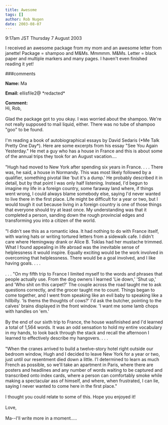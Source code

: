 ```yaml
---
title: Awesome
tags: []
author: Rob Nugen
date: 2003-08-07
---
```


<p class=date>9:17am JST Thursday 7 August 2003</p>

<p>I received an awesome package from my mom and an awesome letter
from janette!  Package = shampoo and M&Ms.  Mmmmm. M&Ms.  Letter =
black paper and multiple markers and many pages.  I haven't even
finished reading it yet!</p>

###comments

<p><b>Name:</b> Ma

<p><b>Email:</b> ellisfile2@ *redacted*

<p><b>Comment:</b>
<br>Hi, Rob,<br>
<br>
Glad the package got to you okay. I was worried about the shampoo. We're not really supposed to mail liquid, either. There was no tube of shampoo "goo" to be found.<br>
<br>
I'm reading a book of autobiographical essays by David Sedaris (*Me Talk Pretty One Day*). Here are some excerpts from his essay "See You Again Yesterday." He met a guy who has a house in France and this is about some of the annual trips they took for an August vacation....<br>
<br>
"Hugh had moved to New York after spending six years in France. . . . There was, he said, a house in Normandy.  This was most likely followed by a qualifier, something pivotal like 'but it's a dump.' He probably described it in detail, but by that point I was only half listening.  Instead, I'd begun to imagine my life in a foreign country, some faraway land where, if things went wrong, I could always blame somebody else, saying I'd never wanted to live there in the first place.  Life might be difficult for a year or two, but I would tough it out because living in a foreign country is one of those things that everyone should try at least once.  My understanding was that it completed a person, sanding down the rough provincial edges and transforming you into a citizen of the world.<br>
<br>
"I didn't see this as a romantic idea.  It had nothing to do with France itself, with waring hats or writing tortured letters from a sidewalk cafe. I didn't care where Hemingway drank or Alice B. Toklas had her mustache trimmed. What I found appealing in life abroad was the inevitable sense of helplessness it would inspire.  Equally exciting would be the work involved in overcoming that helplessness. There would be a goal involved, and I like having goals. . . .<br>
<br>
. . . "On my fifth trip to France I limited myself to the words and phrases that people actually use.  From the dog owners I learned 'Lie down,' 'Shut up,' and 'Who shit on this carpet?' The couple across the road taught me to ask questions correctly, and the grocer taught me to count. Things began to come together, and I went from speaking like an evil baby to speaking like a hillbilly. 'Is thems the thoughts of cows?' I'd ask the butcher, pointing to the calves' brains displayed in the front window. 'I want me some lamb chops with handles on 'em.'<br>
<br>
By the end of our sixth trip to France, the house wasfinished and I'd learned a total of 1,564 words. It was an odd sensation to hold my entire vocabulary in my hands, to look back through the stack and recall the afternoon I learned to effectively describe my hangovers. . . .<br>
<br>
"When the cranes arrived to build a twelve-story hotel right outside our bedroom window, Hugh and I decided to leave New York for a year or two, just until our resentment died down a little. I'l determined to learn as much French as possible, so we'll take an apartment in Paris, where there are posters and headlines and any number of words waiting to be captured and transcribed onto index cards, where a person can comfortably smoke while making a spectacular ass of himself, and where, when frustrated, I can lie, saying I never wanted to come here in the first place."<br>
<br>
I thought you could relate to some of this. Hope you enjoyed it!<br>
<br>
Love,<br>
<br>
Ma--I'll write more in a moment.....


